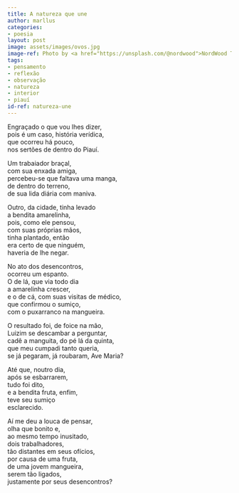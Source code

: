 ```yaml
---
title: A natureza que une
author: marllus
categories:
- poesia
layout: post
image: assets/images/ovos.jpg
image-ref: Photo by <a href="https://unsplash.com/@nordwood">NordWood Themes</a>
tags:
- pensamento
- reflexão
- observação
- natureza
- interior
- piauí
id-ref: natureza-une
---
```


Engraçado o que vou lhes dizer, <br>
pois é um caso, história verídica,<br>
que ocorreu há pouco,<br>
nos sertões de dentro do Piauí.

Um trabaiador braçal, <br>
com sua enxada amiga, <br>
percebeu-se que faltava uma manga,<br>
de dentro do terreno, <br>
de sua lida diária com maniva.

Outro, da cidade, tinha levado<br>
a bendita amarelinha,<br>
pois, como ele pensou, <br>
com suas próprias mãos,<br>
tinha plantado, então<br>era certo de que ninguém,<br>
haveria de lhe negar. 

No ato dos desencontros,<br>
ocorreu um espanto. <br>
O de lá, que via todo dia <br>
a amarelinha crescer,<br>
e o de cá, com suas visitas de médico,<br>
que confirmou o sumiço, <br>
com o puxarranco na mangueira.

O resultado foi, de foice na mão,<br>
Luizim se descambar a perguntar,<br>
cadê a manguita, do pé lá da quinta,<br>
que meu cumpadi tanto queria,<br>
se já pegaram, já roubaram, Ave Maria?

Até que, noutro dia,<br>
após se esbarrarem,<br>
tudo foi dito, <br>
e a bendita fruta, enfim, <br>
teve seu sumiço<br>
esclarecido.

Aí me deu a louca de pensar,<br>
olha que bonito e, <br>
ao mesmo tempo inusitado, <br>
dois trabalhadores,<br>
tão distantes em seus ofícios, <br>
por causa de uma fruta, <br>
de uma jovem mangueira, <br>
serem tão ligados,<br>
justamente por seus desencontros?
